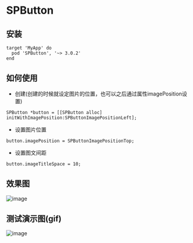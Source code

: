 # SPButton
## 安装
```
target 'MyApp' do
  pod 'SPButton', '~> 3.0.2'
end
```

## 如何使用
* 创建(创建的时候就设定图片的位置，也可以之后通过属性imagePosition设置)
```
SPButton *button = [[SPButton alloc] initWithImagePosition:SPButtonImagePositionLeft];
```

* 设置图片位置
```
button.imagePosition = SPButtonImagePositionTop;
```

* 设置图文间距
```
button.imageTitleSpace = 10;
```

## 效果图
![image](https://github.com/SPStore/SPButton/blob/master/F728B222E090608891172DB207F7EF45.jpg)
## 测试演示图(gif)
![image](https://github.com/SPStore/SPButton/blob/master/演示图.gif)
